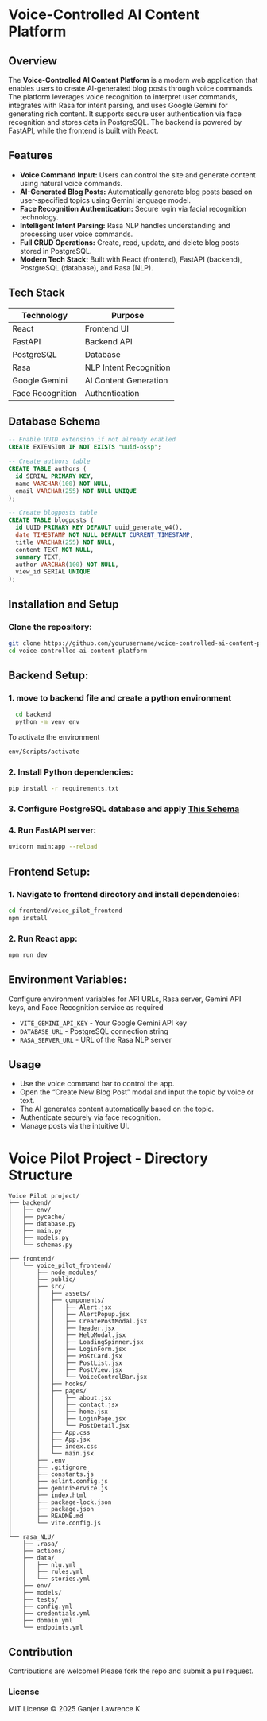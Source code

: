 # Voice-Controlled AI Content Platform

## Overview

The **Voice-Controlled AI Content Platform** is a modern web application that enables users to create AI-generated blog posts through voice commands.
The platform leverages voice recognition to interpret user commands, integrates with Rasa for intent parsing, and uses Google Gemini for generating rich content. 
It supports secure user authentication via face recognition and stores data in PostgreSQL. The backend is powered by FastAPI, while the frontend is built with React.

## Features

- **Voice Command Input:** Users can control the site and generate content using natural voice commands.
- **AI-Generated Blog Posts:** Automatically generate blog posts based on user-specified topics using Gemini language model.
- **Face Recognition Authentication:** Secure login via facial recognition technology.
- **Intelligent Intent Parsing:** Rasa NLP handles understanding and processing user voice commands.
- **Full CRUD Operations:** Create, read, update, and delete blog posts stored in PostgreSQL.
- **Modern Tech Stack:** Built with React (frontend), FastAPI (backend), PostgreSQL (database), and Rasa (NLP).

## Tech Stack

| Technology      | Purpose                      |
|-----------------|------------------------------|
| React           | Frontend UI                  |
| FastAPI         | Backend API                  |
| PostgreSQL      | Database                    |
| Rasa            | NLP Intent Recognition       |
| Google Gemini   | AI Content Generation        |
| Face Recognition| Authentication               |


## Database Schema

```sql
-- Enable UUID extension if not already enabled
CREATE EXTENSION IF NOT EXISTS "uuid-ossp";

-- Create authors table
CREATE TABLE authors (
  id SERIAL PRIMARY KEY,
  name VARCHAR(100) NOT NULL,
  email VARCHAR(255) NOT NULL UNIQUE
);

-- Create blogposts table
CREATE TABLE blogposts (
  id UUID PRIMARY KEY DEFAULT uuid_generate_v4(),
  date TIMESTAMP NOT NULL DEFAULT CURRENT_TIMESTAMP,
  title VARCHAR(255) NOT NULL,
  content TEXT NOT NULL,
  summary TEXT,
  author VARCHAR(100) NOT NULL,
  view_id SERIAL UNIQUE
);
```
## Installation and Setup

### Clone the repository:

```bash
git clone https://github.com/yourusername/voice-controlled-ai-content-platform.git
cd voice-controlled-ai-content-platform
```
## Backend Setup:
### 1. move to backend file and create a python environment 
```bash
  cd backend
  python -m venv env
```
To activate the environment
```bash
env/Scripts/activate
```
### 2. Install Python dependencies:
```bash
pip install -r requirements.txt
```

### 3. Configure PostgreSQL database and apply [This Schema](#database-schema)

### 4. Run FastAPI server:
```bash
uvicorn main:app --reload
```

## Frontend Setup:
### 1. Navigate to frontend directory and install dependencies:

```bash
cd frontend/voice_pilot_frontend
npm install
```
### 2. Run React app:
```bash
npm run dev
```
## Environment Variables:
Configure environment variables for API URLs, Rasa server, Gemini API keys, and Face Recognition service as required
- `VITE_GEMINI_API_KEY` - Your Google Gemini API key
- `DATABASE_URL` - PostgreSQL connection string
- `RASA_SERVER_URL` - URL of the Rasa NLP server


## Usage
- Use the voice command bar to control the app.
- Open the “Create New Blog Post” modal and input the topic by voice or text.
- The AI generates content automatically based on the topic.
- Authenticate securely via face recognition.
- Manage posts via the intuitive UI.

# Voice Pilot Project - Directory Structure
```
Voice Pilot project/
├── backend/
│   ├── env/
│   ├── pycache/
│   ├── database.py
│   ├── main.py
│   ├── models.py
│   └── schemas.py
│
├── frontend/
│   └── voice_pilot_frontend/
│       ├── node_modules/
│       ├── public/
│       ├── src/
│       │   ├── assets/
│       │   ├── components/
│       │   │   ├── Alert.jsx
│       │   │   ├── AlertPopup.jsx
│       │   │   ├── CreatePostModal.jsx
│       │   │   ├── header.jsx
│       │   │   ├── HelpModal.jsx
│       │   │   ├── LoadingSpinner.jsx
│       │   │   ├── LoginForm.jsx
│       │   │   ├── PostCard.jsx
│       │   │   ├── PostList.jsx
│       │   │   ├── PostView.jsx
│       │   │   └── VoiceControlBar.jsx
│       │   ├── hooks/
│       │   ├── pages/
│       │   │   ├── about.jsx
│       │   │   ├── contact.jsx
│       │   │   ├── home.jsx
│       │   │   ├── LoginPage.jsx
│       │   │   └── PostDetail.jsx
│       │   ├── App.css
│       │   ├── App.jsx
│       │   ├── index.css
│       │   └── main.jsx
│       ├── .env
│       ├── .gitignore
│       ├── constants.js
│       ├── eslint.config.js
│       ├── geminiService.js
│       ├── index.html
│       ├── package-lock.json
│       ├── package.json
│       ├── README.md
│       └── vite.config.js
│
└── rasa_NLU/
    ├── .rasa/
    ├── actions/
    ├── data/
    │   ├── nlu.yml
    │   ├── rules.yml
    │   └── stories.yml
    ├── env/
    ├── models/
    ├── tests/
    ├── config.yml
    ├── credentials.yml
    ├── domain.yml
    └── endpoints.yml
```

## Contribution
Contributions are welcome! Please fork the repo and submit a pull request.



### License
MIT License © 2025 Ganjer Lawrence K





